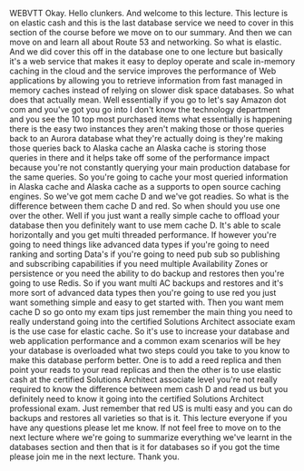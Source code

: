  
 WEBVTT 
 Okay. 
 Hello clunkers. 
 And welcome to this lecture. 
 This lecture is on elastic cash and this is the last database service we need to cover in this section 
 of the course before we move on to our summary. 
 And then we can move on and learn all about Route 53 and networking. 
 So what is elastic. 
 And we did cover this off in the database one to one lecture but basically it's a web service that makes 
 it easy to deploy operate and scale in-memory caching in the cloud and the service improves the performance 
 of Web applications by allowing you to retrieve information from fast managed in memory caches instead 
 of relying on slower disk space databases. 
 So what does that actually mean. 
 Well essentially if you go to let's say Amazon dot com and you've got you go into I don't know the technology 
 department and you see the 10 top most purchased items what essentially is happening there is the easy 
 two instances they aren't making those or those queries back to an Aurora database what they're actually 
 doing is they're making those queries back to Alaska cache an Alaska cache is storing those queries 
 in there and it helps take off some of the performance impact because you're not constantly querying 
 your main production database for the same queries. 
 So you're going to cache your most queried information in Alaska cache and Alaska cache as a supports 
 to open source caching engines. 
 So we've got mem cache D and we've got readies. 
 So what is the difference between them cache D and red. 
 So when should you use one over the other. 
 Well if you just want a really simple cache to offload your database then you definitely want to use 
 mem cache D. 
 It's able to scale horizontally and you get multi threaded performance. 
 If however you're going to need things like advanced data types if you're going to need ranking and 
 sorting Data's if you're going to need pub sub so publishing and subscribing capabilities if you need 
 multiple Availability Zones or persistence or you need the ability to do backup and restores then you're 
 going to use Redis. 
 So if you want multi AC backups and restores and it's more sort of advanced data types then you're going 
 to use red you just want something simple and easy to get started with. 
 Then you want mem cache D so go onto my exam tips just remember the main thing you need to really understand 
 going into the certified Solutions Architect associate exam is the use case for elastic cache. 
 So it's use to increase your database and web application performance and a common exam scenarios will 
 be hey your database is overloaded what two steps could you take to you know to make this database perform 
 better. 
 One is to add a reed replica and then point your reads to your read replicas and then the other is to 
 use elastic cash at the certified Solutions Architect associate level you're not really required to 
 know the difference between mem cash D and read us but you definitely need to know it going into the 
 certified Solutions Architect professional exam. 
 Just remember that red US is multi easy and you can do backups and restores all varieties so that is 
 it. 
 This lecture everyone if you have any questions please let me know. 
 If not feel free to move on to the next lecture where we're going to summarize everything we've learnt 
 in the databases section and then that is it for databases so if you got the time please join me in 
 the next lecture. 
 Thank you.
